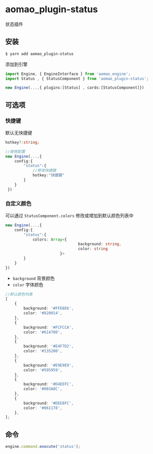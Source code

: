 # aomao_plugin-status

状态插件

## 安装

```bash
$ yarn add aomao_plugin-status
```

添加到引擎

```ts
import Engine, { EngineInterface } from 'aomao_engine';
import Status , { StatusComponent } from 'aomao_plugin-status';

new Engine(...,{ plugins:[Status] , cards:[StatusComponent]})
```

## 可选项

### 快捷键

默认无快捷键

```ts
hotkey?:string;

//使用配置
new Engine(...,{
    config:{
        "status":{
            //修改快捷键
            hotkey:"快捷键"
        }
    }
 })
```

### 自定义颜色

可以通过 `StatusComponent.colors` 修改或增加到默认颜色列表中

```ts
new Engine(...,{
    config:{
        "status":{
            colors: Array<{
								background: string,
								color: string
						}>
        }
    }
})
```

-   `background` 背景颜色
-   `color` 字体颜色

```ts
//默认颜色列表
[
	{
		background: '#FFE8E6',
		color: '#820014',
	},
	{
		background: '#FCFCCA',
		color: '#614700',
	},
	{
		background: '#E4F7D2',
		color: '#135200',
	},
	{
		background: '#E9E9E9',
		color: '#595959',
	},
	{
		background: '#D4EEFC',
		color: '#003A8C',
	},
	{
		background: '#DEE8FC',
		color: '#061178',
	},
];
```

## 命令

```ts
engine.command.execute('status');
```

